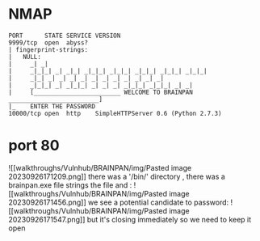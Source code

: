 # NMAP
```
PORT      STATE SERVICE VERSION
9999/tcp  open  abyss?
| fingerprint-strings: 
|   NULL: 
|     _| _| 
|     _|_|_| _| _|_| _|_|_| _|_|_| _|_|_| _|_|_| _|_|_| 
|     _|_| _| _| _| _| _| _| _| _| _| _| _|
|     _|_|_| _| _|_|_| _| _| _| _|_|_| _|_|_| _| _|
|     [________________________ WELCOME TO BRAINPAN _________________________]
|_    ENTER THE PASSWORD
10000/tcp open  http    SimpleHTTPServer 0.6 (Python 2.7.3)
```

# port 80
![[walkthroughs/Vulnhub/BRAINPAN/img/Pasted image 20230926171209.png]]
there was a '/bin/' directory , there was a brainpan.exe file
strings the file and :
![[walkthroughs/Vulnhub/BRAINPAN/img/Pasted image 20230926171456.png]]
we see a potential candidate to password:
![[walkthroughs/Vulnhub/BRAINPAN/img/Pasted image 20230926171547.png]]
but it's closing immediately so we need to keep it open
